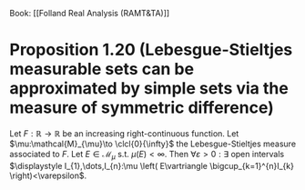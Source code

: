 Book: [[Folland Real Analysis (RAMT&TA)]]
# Proposition 1.20 (Lebesgue-Stieltjes measurable sets can be approximated by simple sets via the measure of symmetric difference)
Let $F:\mathbb{R}\to \mathbb{R}$ be an increasing right-continuous function.
Let $\mu:\mathcal{M}_{\mu}\to \clcl{0}{\infty}$ the Lebesgue-Stieltjes measure associated to $F$.
Let $E\in \mathcal{M}_{\mu}$ s.t. $\mu(E)<\infty$.
Then $\forall \varepsilon>0:\exists$ open intervals $\displaystyle I_{1},\dots,I_{n}:\mu \left( E\vartriangle \bigcup_{k=1}^{n}I_{k} \right)<\varepsilon$.